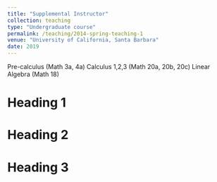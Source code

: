 ```yaml
---
title: "Supplemental Instructor"
collection: teaching
type: "Undergraduate course"
permalink: /teaching/2014-spring-teaching-1
venue: "University of California, Santa Barbara"
date: 2019
---
```


Pre-calculus (Math 3a, 4a)
Calculus 1,2,3 (Math 20a, 20b, 20c)
Linear Algebra (Math 18)

Heading 1
======

Heading 2
======

Heading 3
======